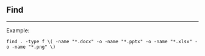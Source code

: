 ## Find  
- - - -  
Example:  
```
find . -type f \( -name "*.docx" -o -name "*.pptx" -o -name "*.xlsx" -o -name "*.png" \)
```

